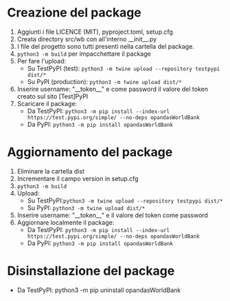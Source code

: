 # Creazione del package
1. Aggiunti i file LICENCE (MIT), pyproject.toml, setup.cfg
2. Creata directory src/wb con all'interno \_\_init\_\_.py
3. I file del progetto sono tutti presenti nella cartella del package.
4. `python3 -m build` per impacchettare il package
5. Per fare l'upload:
   - Su TestPyPI (test): `python3 -m twine upload --repository testpypi dist/*`
   - Su PyPI (production): `python3 -m twine upload dist/*`
6. Inserire username: "\_\_token\_\_" e come password il valore del token creato sul sito [Test]PyPI
7. Scaricare il package: 
   - Da TestPyPI: `python3 -m pip install --index-url https://test.pypi.org/simple/ --no-deps opandasWorldBank`
   - Da PyPI: `python3 -m pip install opandasWorldBank`
# Aggiornamento del package
1. Eliminare la cartella dist
2. Incrementare il campo version in setup.cfg
3. `python3 -m build`
4. Upload:
   - Su TestPyPI:`python3 -m twine upload --repository testpypi dist/*`
   - Su PyPI: `python3 -m twine upload dist/*`
5. Inserire username: "\_\_token\_\_" e il valore del token come password
6. Aggiornare localmente il package:
   - Da TestPyPI: `python3 -m pip install --index-url https://test.pypi.org/simple/ --no-deps opandasWorldBank`
   - Da PyPI: `python3 -m pip install opandasWorldBank`
# Disinstallazione del package
- Da TestPyPI: python3 -m pip uninstall opandasWorldBank